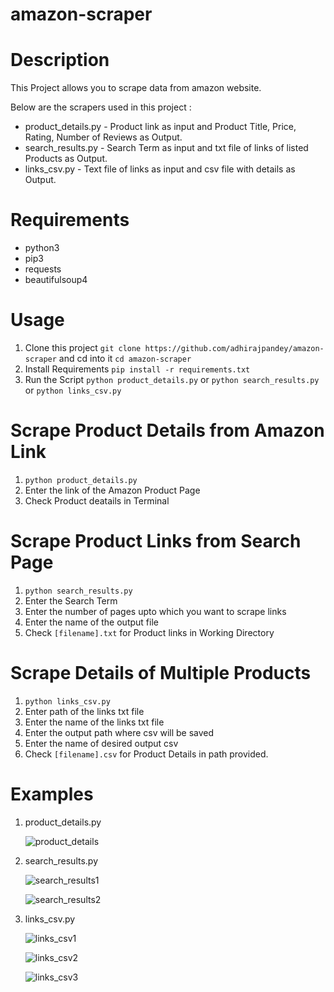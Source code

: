 # amazon-scraper

# Description

This Project allows you to scrape data from amazon website.

Below are the scrapers used in this project :

  - product_details.py - Product link as input and Product Title, Price, Rating, Number of Reviews as Output.
  - search_results.py - Search Term as input and txt file of links of listed Products as Output.
  - links_csv.py - Text file of links as input and csv file with details as Output.
  
# Requirements

- python3
- pip3
- requests
- beautifulsoup4

# Usage

1. Clone this project `git clone https://github.com/adhirajpandey/amazon-scraper` and cd into it `cd amazon-scraper`
2. Install Requirements `pip install -r requirements.txt`
3. Run the Script `python product_details.py` or `python search_results.py` or `python links_csv.py`

# Scrape Product Details from Amazon Link

1. `python product_details.py`
2. Enter the link of the Amazon Product Page
3. Check Product deatails in Terminal

# Scrape Product Links from Search Page

1. `python search_results.py`
2. Enter the Search Term
3. Enter the number of pages upto which you want to scrape links
4. Enter the name of the output file
5. Check `[filename].txt` for Product links in Working Directory

# Scrape Details of Multiple Products

1. `python links_csv.py`
2. Enter path of the links txt file
3. Enter the name of the links txt file
4. Enter the output path where csv will be saved
5. Enter the name of desired output csv
6. Check `[filename].csv` for Product Details in path provided.

# Examples

1. product_details.py

   ![product_details](https://user-images.githubusercontent.com/87516052/199699951-b1e14af6-af27-4d73-9c8b-99ace5ee68fa.png)
   
2. search_results.py

   ![search_results1](https://user-images.githubusercontent.com/87516052/199700295-c5480652-bb04-468a-924b-927c26c657f0.png)
   
   ![search_results2](https://user-images.githubusercontent.com/87516052/199700511-fac42eee-0510-4b3b-97e3-0e99dc76dfa0.png)

3. links_csv.py
   
   ![links_csv1](https://user-images.githubusercontent.com/87516052/199701273-ab6b2f96-2d55-4321-8535-2ff79e91a0e5.png)
   
   ![links_csv2](https://user-images.githubusercontent.com/87516052/199701499-23999571-ca0c-47d5-ae09-a8da9bd32133.png)

   ![links_csv3](https://user-images.githubusercontent.com/87516052/199702495-02fed760-959f-48f0-b778-2fbeccfbfd0d.png)

   

